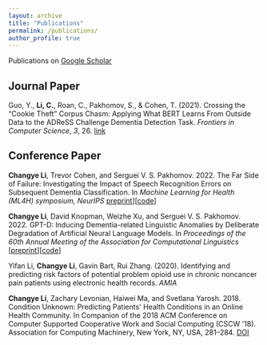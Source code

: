 ```yaml
---
layout: archive
title: "Publications"
permalink: /publications/
author_profile: true
---
```


Publications on [Google Scholar](https://scholar.google.com/citations?user=YK4Z9jMAAAAJ&hl=en&authuser=2)

## Journal Paper

Guo, Y., **Li, C.**, Roan, C., Pakhomov, S., & Cohen, T. (2021).  Crossing the “Cookie Theft” Corpus Chasm: Applying What BERT Learns From Outside Data to the ADReSS Challenge Dementia Detection Task. *Frontiers in Computer Science*, *3*, 26. [link](https://www.frontiersin.org/articles/10.3389/fcomp.2021.642517/full)

## Conference Paper

**Changye Li**, Trevor Cohen, and Serguei V. S. Pakhomov. 2022. The Far Side of Failure: Investigating the Impact of Speech Recognition Errors on Subsequent Dementia Classification. In *Machine Learning for Health (ML4H) symposium, NeurIPS* [preprint](https://arxiv.org/abs/2211.07430)][[code](https://github.com/LinguisticAnomalies/paradox-asr)]

**Changye Li**, David Knopman, Weizhe Xu, and Serguei V. S. Pakhomov. 2022. GPT-D: Inducing Dementia-related Linguistic Anomalies by Deliberate Degradation of Artificial Neural Language Models. In *Proceedings of the 60th Annual Meeting of the Association for Computational Linguistics* [[preprint](https://arxiv.org/abs/2203.13397)][[code](https://github.com/LinguisticAnomalies/hammer-nets)]

Yifan Li, **Changye Li**, Gavin Bart, Rui Zhang. (2020). Identifying and predicting risk factors of potential problem opioid use in chronic noncancer pain patients using electronic health records. *AMIA*

**Changye Li**, Zachary Levonian, Haiwei Ma, and Svetlana Yarosh. 2018. Condition Unknown: Predicting Patients' Health Conditions in an Online Health Community. In Companion of the 2018 ACM Conference on Computer Supported Cooperative Work and Social Computing (CSCW '18). Association for Computing Machinery, New York, NY, USA, 281–284. [DOI](https://doi.org/10.1145/3272973.3274075)

